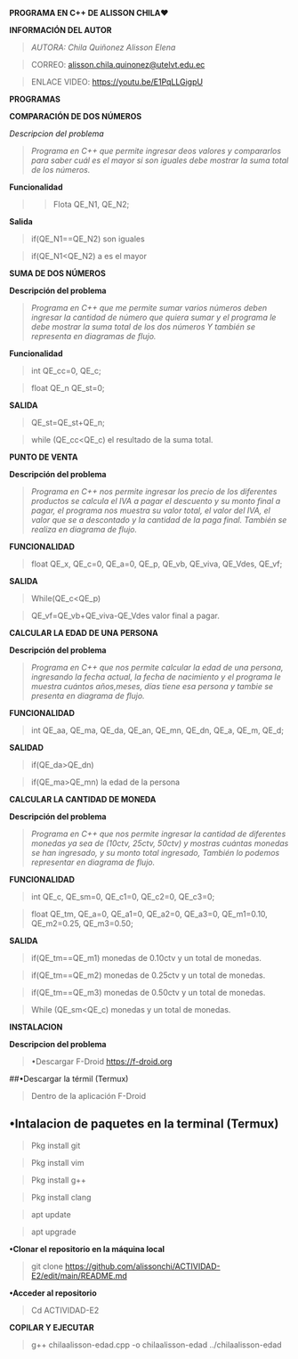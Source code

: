 **PROGRAMA EN C++ DE ALISSON CHILA&hearts;**

**INFORMACIÓN DEL AUTOR**

> *AUTORA: Chila Quiñonez Alisson Elena*

>CORREO: alisson.chila.quinonez@utelvt.edu.ec

>ENLACE VIDEO: https://youtu.be/E1PqLLGigpU

**PROGRAMAS**

**COMPARACIÓN DE DOS NÚMEROS**

*Descripcion del problema*

> *Programa en C++ que permite ingresar deos valores y compararlos para saber cuál es el mayor si son iguales debe mostrar la suma total de los números.*

**Funcionalidad**

> > Flota QE_N1, QE_N2;

**Salida**

> if(QE_N1==QE_N2) son iguales

>if(QE_N1<QE_N2) a es el mayor

**SUMA DE DOS NÚMEROS**

**Descripción del problema**

> *Programa en C++ que me permite sumar varios números deben ingresar la cantidad de número que quiera sumar y el programa le debe mostrar la suma total de los dos números
Y también se representa en diagramas de flujo.*

**Funcionalidad**

> int QE_cc=0, QE_c;
 
>float QE_n QE_st=0;

**SALIDA**
> QE_st=QE_st+QE_n;

> while (QE_cc<QE_c) el resultado de la suma total.

**PUNTO DE VENTA**

**Descripción del problema**

>*Programa en C++ nos permite ingresar los precio de los diferentes productos se calcula el IVA a pagar el descuento y su  monto final a pagar, el programa nos muestra su valor  total, el valor del IVA, el valor que se a descontado y la cantidad de la paga final. También se realiza en diagrama de flujo.*


**FUNCIONALIDAD**

> float QE_x, QE_c=0, QE_a=0, QE_p, QE_vb, QE_viva, QE_Vdes, QE_vf;

**SALIDA**

> While(QE_c<QE_p)

> QE_vf=QE_vb+QE_viva-QE_Vdes valor final a pagar.

**CALCULAR LA EDAD DE UNA PERSONA**

**Descripción del problema**

> *Programa en C++ que nos permite calcular la edad de una persona, ingresando la fecha actual, la fecha de nacimiento y el programa le muestra cuántos años,meses, días tiene esa persona y tambie se presenta en diagrama de flujo.*

**FUNCIONALIDAD**

> int QE_aa, QE_ma, QE_da, QE_an, QE_mn, QE_dn, QE_a, QE_m, QE_d;

**SALIDAD**

> if(QE_da>QE_dn)

>if(QE_ma>QE_mn) la edad de la persona

**CALCULAR LA CANTIDAD DE MONEDA**

**Descripción del problema**

> *Programa en C++ que nos permite ingresar la cantidad de diferentes monedas ya sea de  (10ctv, 25ctv, 50ctv) y mostras cuántas monedas se han ingresado, y su monto total ingresado, También lo podemos representar en diagrama de flujo.*

**FUNCIONALIDAD**

> int QE_c, QE_sm=0, QE_c1=0, QE_c2=0, QE_c3=0;

> float QE_tm, QE_a=0, QE_a1=0, QE_a2=0, QE_a3=0, QE_m1=0.10, QE_m2=0.25, QE_m3=0.50;

**SALIDA**

> if(QE_tm==QE_m1) monedas de 0.10ctv y un total de monedas.

> if(QE_tm==QE_m2) monedas de 0.25ctv y un total de monedas.

> if(QE_tm==QE_m3) monedas de 0.50ctv y un total de monedas.

> While (QE_sm<QE_c) monedas y un total de monedas.

**INSTALACION**

**Descripcion del problema**

> •Descargar F-Droid
https://f-droid.org

##•Descargar la térmil (Termux)

> Dentro de la aplicación F-Droid

## •Intalacion de paquetes en la terminal (Termux)

> Pkg install git

> Pkg install vim


> Pkg install g++

> Pkg install clang

> apt update

> apt upgrade

**•Clonar el repositorio en la máquina local**

> git clone https://github.com/alissonchi/ACTIVIDAD-E2/edit/main/README.md

**•Acceder al repositorio**

> Cd ACTIVIDAD-E2

**COPILAR Y EJECUTAR**

> g++ chilaalisson-edad.cpp -o chilaalisson-edad
../chilaalisson-edad


